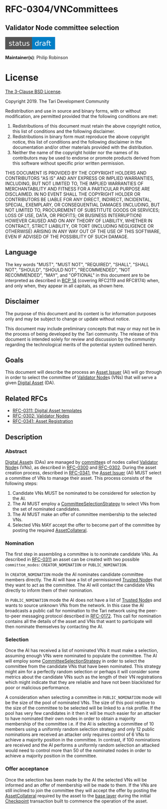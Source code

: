 # RFC-0304/VNCommittees

## Validator Node committee selection

![status: draft](theme/images/status-draft.svg)

**Maintainer(s)**: Philip Robinson <philipr-za>

# License

[ The 3-Clause BSD License](https://opensource.org/licenses/BSD-3-Clause).

Copyright 2019. The Tari Development Community

Redistribution and use in source and binary forms, with or without modification, are permitted provided that the
following conditions are met:

1. Redistributions of this document must retain the above copyright notice, this list of conditions and the following
   disclaimer.
2. Redistributions in binary form must reproduce the above copyright notice, this list of conditions and the following
   disclaimer in the documentation and/or other materials provided with the distribution.
3. Neither the name of the copyright holder nor the names of its contributors may be used to endorse or promote products
   derived from this software without specific prior written permission.

THIS DOCUMENT IS PROVIDED BY THE COPYRIGHT HOLDERS AND CONTRIBUTORS "AS IS" AND ANY EXPRESS OR IMPLIED WARRANTIES,
INCLUDING, BUT NOT LIMITED TO, THE IMPLIED WARRANTIES OF MERCHANTABILITY AND FITNESS FOR A PARTICULAR PURPOSE ARE
DISCLAIMED. IN NO EVENT SHALL THE COPYRIGHT HOLDER OR CONTRIBUTORS BE LIABLE FOR ANY DIRECT, INDIRECT, INCIDENTAL,
SPECIAL, EXEMPLARY, OR CONSEQUENTIAL DAMAGES (INCLUDING, BUT NOT LIMITED TO, PROCUREMENT OF SUBSTITUTE GOODS OR
SERVICES; LOSS OF USE, DATA, OR PROFITS; OR BUSINESS INTERRUPTION) HOWEVER CAUSED AND ON ANY THEORY OF LIABILITY,
WHETHER IN CONTRACT, STRICT LIABILITY, OR TORT (INCLUDING NEGLIGENCE OR OTHERWISE) ARISING IN ANY WAY OUT OF THE USE OF
THIS SOFTWARE, EVEN IF ADVISED OF THE POSSIBILITY OF SUCH DAMAGE.

## Language

The key words "MUST", "MUST NOT", "REQUIRED", "SHALL", "SHALL NOT", "SHOULD", "SHOULD NOT", "RECOMMENDED",
"NOT RECOMMENDED", "MAY", and "OPTIONAL" in this document are to be interpreted as described in
[BCP 14](https://tools.ietf.org/html/bcp14) (covering RFC2119 and RFC8174) when, and only when, they appear in all capitals, as
shown here.

## Disclaimer

The purpose of this document and its content is for information purposes only and may be subject to change or update
without notice.

This document may include preliminary concepts that may or may not be in the process of being developed by the Tari
community. The release of this document is intended solely for review and discussion by the community regarding the
technological merits of the potential system outlined herein.

## Goals

This document will describe the process an [Asset Issuer] (AI) will go through in order to select the committee of [Validator Node]s
(VNs) that will serve a given [Digital Asset] (DA).

## Related RFCs
* [RFC-0311: Digital Asset templates](RFC-0311_AssetTemplates.md)
* [RFC-0302: Validator Nodes](RFC-0302_ValidatorNodes.md)
* [RFC-0341: Asset Registration](RFC-0341_AssetRegistration.md)

## Description

### Abstract
[Digital Asset]s (DAs) are managed by [committee]s of nodes called [Validator Node]s (VNs), as described in [RFC-0300](RFC-0300_DAN.md) and [RFC-0302](RFC-0302_ValidatorNodes.md). During the asset creation process, described in [RFC-0341](RFC-0341_AssetRegistration.md), the [Asset Issuer] (AI) MUST select a committee of VNs to manage their asset. This process consists of the following steps:

1. Candidate VNs MUST be nominated to be considered for selection by the AI.
2. The AI MUST employ a [CommitteeSelectionStrategy] to select VNs from the set of nominated candidates.
3. The AI MUST make an offer of committee membership to the selected VNs.
4. Selected VNs MAY accept the offer to become part of the committee by posting the required [AssetCollateral].

### Nomination
The first step in assembling a committee is to nominate candidate VNs. As described in [RFC-0311](RFC-0311_AssetTemplates.md) an asset can be created with two possible `committee_modes`: `CREATOR_NOMINATION` or `PUBLIC_NOMINATION`.

In `CREATOR_NOMINATION` mode the AI nominates candidate committee members directly. The AI will have a list of permissioned [Trusted Node]s that they want to act as the committee. The AI will contact the candidate VNs directly to inform them of their nomination.

In `PUBLIC_NOMINATION` mode the AI does not have a list of [Trusted Node]s and wants to source unknown VNs from the network. In this case the AI broadcasts a public call for nomination to the Tari network using the peer-to-peer messaging protocol described in [RFC-0172](RFC-0172_PeerToPeerMessagingProtocol.md). This call for nomination contains all the details of the asset and VNs that want to participate will then nominate themselves by contacting the AI.

### Selection
Once the AI has received a list of nominated VNs it must make a selection, assuming enough VNs were nominated to populate the committee. The AI will employ some [CommitteeSelectionStrategy] in order to select the committee from the candidate VNs that have been nominated. This strategy might aim for a perfectly random selection or perhaps it will consider some metrics about the candidate VNs such as the length of their VN registrations which might indicate that they are reliable and have not been blacklisted for poor or malicious performance.

A consideration when selecting a committee in `PUBLIC_NOMINATION` mode will be the size of the pool of nominated VNs. The size of this pool relative to the size of the committee to be selected will be linked to a risk profile. If the pool has very few candidates in it then it will be much easier for an attacker to have nominated their own nodes in order to obtain a majority membership of the committee i.e. if the AI is selecting a committee of 10 members using a uniformly random selection strategy and only 12 public nominations are received an attacker only requires control of 6 VNs to achieve a majority position in the committee. In contrast, if 100 nominations are received and the AI performs a uniformly random selection an attacked would need to control more than 50 of the nominated nodes in order to achieve a majority position in the committee.

### Offer acceptance
Once the selection has been made by the AI the selected VNs will be informed and an offer of membership will be made to them. If the VNs are still inclined to join the committee they will accept the offer by posting the [AssetCollateral] required by the asset to the [base layer] during the initial [Checkpoint] transaction built to commence the operation of the asset.

[assetcollateral]: Glossary.md#assetcollateral
[asset issuer]: Glossary.md#asset-issuer
[base layer]: Glossary.md#base-layer
[checkpoint]: Glossary.md#checkpoint
[digital asset]: Glossary.md#digital-asset
[committee]: Glossary.md#committee
[CommitteeSelectionStrategy]: Glossary.md#committeeselectionstrategy
[validator node]: Glossary.md#validator-node
[digital asset network]: Glossary.md#digital-asset-network
[trusted node]: Glossary.md#trusted-node
